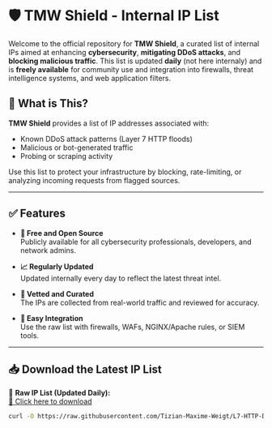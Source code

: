 # 🛡️ TMW Shield - Internal IP List

Welcome to the official repository for **TMW Shield**, a curated list of internal IPs aimed at enhancing **cybersecurity**, **mitigating DDoS attacks**, and **blocking malicious traffic**. This list is updated **daily** (not here internaly) and is **freely available** for community use and integration into firewalls, threat intelligence systems, and web application filters.

## 🔐 What is This?

**TMW Shield** provides a list of IP addresses associated with:

- Known DDoS attack patterns (Layer 7 HTTP floods)
- Malicious or bot-generated traffic
- Probing or scraping activity

Use this list to protect your infrastructure by blocking, rate-limiting, or analyzing incoming requests from flagged sources.

---

## ✅ Features

- **📂 Free and Open Source**  
  Publicly available for all cybersecurity professionals, developers, and network admins.

- **📈 Regularly Updated**  
  Updated internally every day to reflect the latest threat intel.

- **🧠 Vetted and Curated**  
  The IPs are collected from real-world traffic and reviewed for accuracy.

- **🔧 Easy Integration**  
  Use the raw list with firewalls, WAFs, NGINX/Apache rules, or SIEM tools.

---

## 📥 Download the Latest IP List

📄 **Raw IP List (Updated Daily):**  
[🔗 Click here to download](https://raw.githubusercontent.com/Tizian-Maxime-Weigt/L7-HTTP-DDoS-Flood-IP-Signature-IP-List/refs/heads/main/ddos-signatures.txt)

```bash
curl -O https://raw.githubusercontent.com/Tizian-Maxime-Weigt/L7-HTTP-DDoS-Flood-IP-Signature-IP-List/refs/heads/main/ddos-signatures.txt
